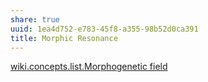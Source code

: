 ```yaml
---
share: true
uuid: 1ea4d752-e783-45f8-a355-98b52d0ca391
title: Morphic Resonance
---
```

[wiki.concepts.list.Morphogenetic field](/undefined)